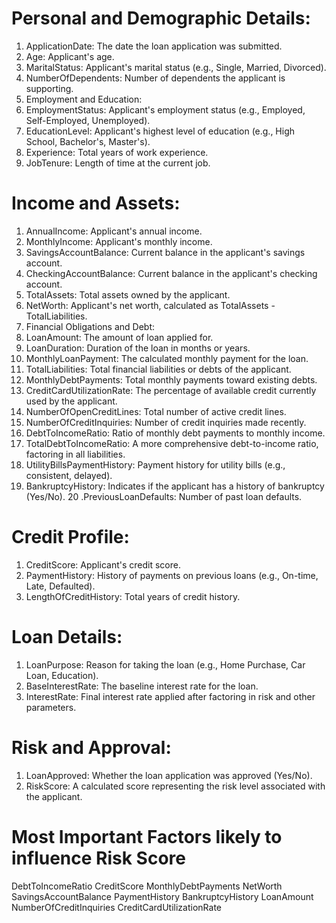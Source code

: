 # Personal and Demographic Details:
1. ApplicationDate: The date the loan application was submitted.
2. Age: Applicant's age.
3. MaritalStatus: Applicant's marital status (e.g., Single, Married, Divorced).
4. NumberOfDependents: Number of dependents the applicant is supporting.
5. Employment and Education:
6. EmploymentStatus: Applicant's employment status (e.g., Employed, Self-Employed, Unemployed).
7. EducationLevel: Applicant's highest level of education (e.g., High School, Bachelor's, Master's).
8. Experience: Total years of work experience.
9. JobTenure: Length of time at the current job.
# Income and Assets:
1. AnnualIncome: Applicant's annual income.
2. MonthlyIncome: Applicant's monthly income.
3. SavingsAccountBalance: Current balance in the applicant's savings account.
4. CheckingAccountBalance: Current balance in the applicant's checking account.
5. TotalAssets: Total assets owned by the applicant.
6. NetWorth: Applicant's net worth, calculated as TotalAssets - TotalLiabilities.
7. Financial Obligations and Debt:
8. LoanAmount: The amount of loan applied for.
9. LoanDuration: Duration of the loan in months or years.
10. MonthlyLoanPayment: The calculated monthly payment for the loan.
11. TotalLiabilities: Total financial liabilities or debts of the applicant.
12. MonthlyDebtPayments: Total monthly payments toward existing debts.
13. CreditCardUtilizationRate: The percentage of available credit currently used by the applicant.
14. NumberOfOpenCreditLines: Total number of active credit lines.
15. NumberOfCreditInquiries: Number of credit inquiries made recently.
16. DebtToIncomeRatio: Ratio of monthly debt payments to monthly income.
17. TotalDebtToIncomeRatio: A more comprehensive debt-to-income ratio, factoring in all liabilities.
18. UtilityBillsPaymentHistory: Payment history for utility bills (e.g., consistent, delayed).
19. BankruptcyHistory: Indicates if the applicant has a history of bankruptcy (Yes/No).
20 .PreviousLoanDefaults: Number of past loan defaults.
# Credit Profile:
1. CreditScore: Applicant's credit score.
2. PaymentHistory: History of payments on previous loans (e.g., On-time, Late, Defaulted).
3. LengthOfCreditHistory: Total years of credit history.
# Loan Details:
1. LoanPurpose: Reason for taking the loan (e.g., Home Purchase, Car Loan, Education).
2. BaseInterestRate: The baseline interest rate for the loan.
3. InterestRate: Final interest rate applied after factoring in risk and other parameters.
# Risk and Approval:
1. LoanApproved: Whether the loan application was approved (Yes/No).
2. RiskScore: A calculated score representing the risk level associated with the applicant.


# Most Important Factors likely to influence Risk Score
DebtToIncomeRatio
CreditScore
MonthlyDebtPayments
NetWorth
SavingsAccountBalance
PaymentHistory
BankruptcyHistory
LoanAmount
NumberOfCreditInquiries
CreditCardUtilizationRate
